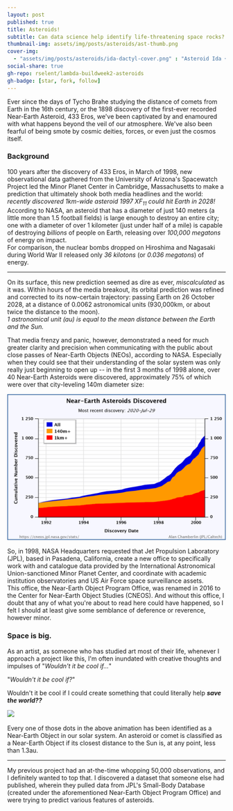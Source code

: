 ```yaml
---
layout: post
published: true
title: Asteroids!
subtitle: Can data science help identify life-threatening space rocks?
thumbnail-img: assets/img/posts/asteroids/ast-thumb.png
cover-img: 
  - "assets/img/posts/asteroids/ida-dactyl-cover.png" : "Asteroid Ida + moon Dactyl from 6,500 miles away"
social-share: true
gh-repo: rselent/lambda-buildweek2-asteroids
gh-badge: [star, fork, follow]
---
```



Ever since the days of Tycho Brahe studying the distance of comets from Earth in the 16th century, or the 1898 discovery of the first-ever recorded Near-Earth Asteroid, 433 Eros, we've been captivated by and enamoured with what happens beyond the veil of our atmosphere. We've also been fearful of being smote by cosmic deities, forces, or even just the cosmos itself.

### Background 

100 years after the discovery of 433 Eros, in March of 1998, new observational data gathered from the University of Arizona's Spacewatch Project led the Minor Planet Center in Cambridge, Massachusetts to make a prediction that ultimately shook both media headlines and the world: *recently discovered 1km-wide asteroid 1997 XF<sub>11</sub> could hit Earth in 2028!*  
According to NASA, an asteroid that has a diameter of just 140 meters (a little more than 1.5 football fields) is large enough to destroy an entire city; one with a diameter of over 1 kilometer (just under half of a mile) is capable of destroying *billions* of people on Earth, releasing over *100,000 megatons* of energy on impact.  
For comparison, the nuclear bombs dropped on Hiroshima and Nagasaki during World War II released only *36 kilotons* (or *0.036 megatons*) of energy.

-----

On its surface, this new prediction seemed as dire as ever, *miscalculated* as it was. Within hours of the media breakout, its orbital prediction was refined and corrected to its now-certain trajectory: passing Earth on 26 October 2028, at a distance of 0.0062 astronomical units (930,000km, or about twice the distance to the moon).  
*1 astronomical unit (au) is equal to the mean distance between the Earth and the Sun.*

That media frenzy and panic, however, demonstrated a need for much greater clarity and precision when communicating with the public about close passes of Near-Earth Objects (NEOs), according to NASA. Especially when they could see that their understanding of the solar system was only really just beginning to open up -- in the first 3 months of 1998 alone, over 40 Near-Earth Asteroids were discovered, approximately 75% of which were over that city-leveling 140m diameter size:

![](../assets/img/posts/asteroids/recorded-neo-cum-1998.png)

So, in 1998, NASA Headquarters requested that Jet Propulsion Laboratory (JPL), based in Pasadena, California, create a new office to specifically work with and catalogue data provided by the International Astronomical Union-sanctioned Minor Planet Center, and coordinate with academic institution observatories and US Air Force space surveillance assets.  
This office, the Near-Earth Object Program Office, was renamed in 2016 to the Center for Near-Earth Object Studies (CNEOS). And without this office, I doubt that any of what you're about to read here could have happened, so I felt I should at least give some semblance of deference or reverence, however minor.

### Space is big.

As an artist, as someone who has studied art most of their life, whenever I approach a project like this, I'm often inundated with creative thoughts and impulses of "*Wouldn't it be cool if...*"

"*Wouldn't it be cool if?*"

Wouldn't it be cool if I could create something that could literally help ***save the world??***

![](../assets/img/posts/asteroids/small-bodies.gif)

Every one of those dots in the above animation has been identified as a Near-Earth Object in our solar system. An asteroid or comet is classified as a Near-Earth Object if its closest distance to the Sun is, at any point, less than 1.3au.

-----

My previous project had an at-the-time whopping 50,000 observations, and I definitely wanted to top that. I discovered a dataset that someone else had published, wherein they pulled data from JPL's Small-Body Database (created under the aforementioned Near-Earth Object Program Office) and were trying to predict various features of asteroids. 
